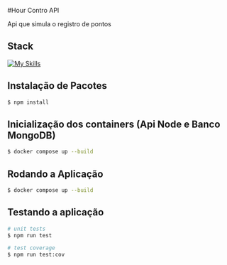 
#Hour Contro API

Api que simula o registro de pontos

## Stack
[![My Skills](https://skillicons.dev/icons?i=nodejs,ts,nestjs,mongodb)](https://skillicons.dev)

## Instalação de Pacotes

```bash
$ npm install
```

## Inicialização dos containers (Api Node e Banco MongoDB)

```bash
$ docker compose up --build
```

## Rodando a Aplicação

```bash
$ docker compose up --build
```



## Testando a aplicação

```bash
# unit tests
$ npm run test

# test coverage
$ npm run test:cov
```


